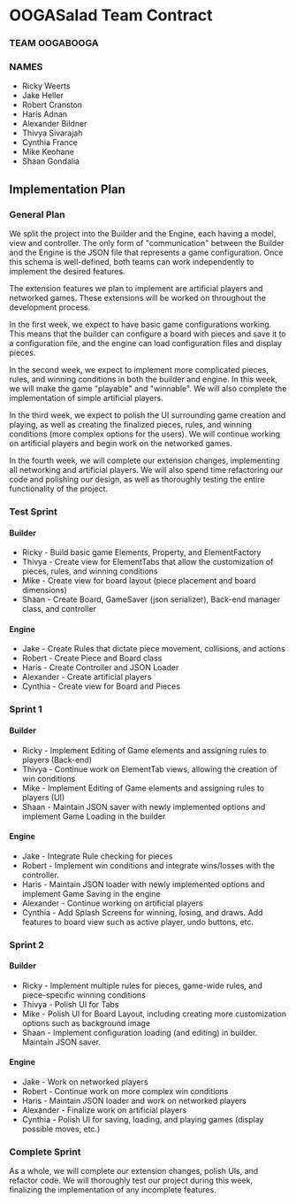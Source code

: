 # OOGASalad Team Contract

### TEAM OOGABOOGA

### NAMES

* Ricky Weerts
* Jake Heller
* Robert Cranston
* Haris Adnan
* Alexander Bildner
* Thivya Sivarajah
* Cynthia France
* Mike Keohane
* Shaan Gondalia

## Implementation Plan

### General Plan

We split the project into the Builder and the Engine, each having a model, view and controller. The 
only form of "communication" between the Builder and the Engine is the JSON file that represents a
game configuration. Once this schema is well-defined, both teams can work independently to implement
the desired features.

The extension features we plan to implement are artificial players and networked games. These 
extensions will be worked on throughout the development process.

In the first week, we expect to have basic game configurations working. This means that the builder
can configure a board with pieces and save it to a configuration file, and the engine can load 
configuration files and display pieces.

In the second week, we expect to implement more complicated pieces, rules, and winning conditions in
both the builder and engine. In this week, we will make the game "playable" and "winnable". We will
also complete the implementation of simple artificial players.

In the third week, we expect to polish the UI surrounding game creation and playing, as well as 
creating the finalized pieces, rules, and winning conditions (more complex options for the users).
We will continue working on artificial players and begin work on the networked games.

In the fourth week, we will complete our extension changes, implementing all networking and 
artificial players. We will also spend time refactoring our code and polishing our design, as well
as thoroughly testing the entire functionality of the project.

### Test Sprint

#### Builder

* Ricky - Build basic game Elements, Property, and ElementFactory
* Thivya - Create view for ElementTabs that allow the customization of pieces, rules, and winning conditions
* Mike - Create view for board layout (piece placement and board dimensions)
* Shaan - Create Board, GameSaver (json serializer), Back-end manager class, and controller

#### Engine

* Jake - Create Rules that dictate piece movement, collisions, and actions
* Robert - Create Piece and Board class
* Haris - Create Controller and JSON Loader
* Alexander - Create artificial players
* Cynthia - Create view for Board and Pieces


### Sprint 1

#### Builder

* Ricky - Implement Editing of Game elements and assigning rules to players (Back-end)
* Thivya - Continue work on ElementTab views, allowing the creation of win conditions
* Mike - Implement Editing of Game elements and assigning rules to players (UI)
* Shaan - Maintain JSON saver with newly implemented options and implement Game Loading in the builder

#### Engine

* Jake - Integrate Rule checking for pieces
* Robert - Implement win conditions and integrate wins/losses with the controller.
* Haris - Maintain JSON loader with newly implemented options and implement Game Saving in the engine
* Alexander - Continue working on artificial players
* Cynthia - Add Splash Screens for winning, losing, and draws. Add features to board view such as active player, undo buttons, etc.

### Sprint 2

#### Builder

* Ricky - Implement multiple rules for pieces, game-wide rules, and piece-specific winning conditions
* Thivya - Polish UI for Tabs
* Mike - Polish UI for Board Layout, including creating more customization options such as background image
* Shaan - Implement configuration loading (and editing) in builder. Maintain JSON saver.


#### Engine

* Jake - Work on networked players
* Robert - Continue work on more complex win conditions
* Haris - Maintain JSON loader and work on networked players
* Alexander - Finalize work on artificial players
* Cynthia - Polish UI for saving, loading, and playing games (display possible moves, etc.)

### Complete Sprint

As a whole, we will complete our extension changes, polish UIs, and refactor code. We will 
thoroughly test our project during this week, finalizing the implementation of any incomplete
features.